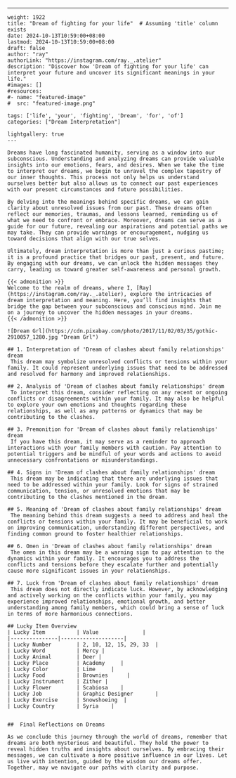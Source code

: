 ---
    weight: 1922
    title: "Dream of fighting for your life"  # Assuming 'title' column exists
    date: 2024-10-13T10:59:00+08:00
    lastmod: 2024-10-13T10:59:00+08:00
    draft: false
    author: "ray"
    authorLink: "https://instagram.com/ray._.atelier"
    description: "Discover how 'Dream of fighting for your life' can interpret your future and uncover its significant meanings in your life."
    #images: []
    #resources:
    #- name: "featured-image"
    #  src: "featured-image.png"
    
    tags: ['life', 'your', 'fighting', 'Dream', 'for', 'of']
    categories: ["Dream Interpretation"]
    
    lightgallery: true
    ---
    
    Dreams have long fascinated humanity, serving as a window into our subconscious. Understanding and analyzing dreams can provide valuable insights into our emotions, fears, and desires. When we take the time to interpret our dreams, we begin to unravel the complex tapestry of our inner thoughts. This process not only helps us understand ourselves better but also allows us to connect our past experiences with our present circumstances and future possibilities.
    
    By delving into the meanings behind specific dreams, we can gain clarity about unresolved issues from our past. These dreams often reflect our memories, traumas, and lessons learned, reminding us of what we need to confront or embrace. Moreover, dreams can serve as a guide for our future, revealing our aspirations and potential paths we may take. They can provide warnings or encouragement, nudging us toward decisions that align with our true selves.
    
    Ultimately, dream interpretation is more than just a curious pastime; it is a profound practice that bridges our past, present, and future. By engaging with our dreams, we can unlock the hidden messages they carry, leading us toward greater self-awareness and personal growth.
    
    {{< admonition >}}
    Welcome to the realm of dreams, where I, [Ray](https://instagram.com/ray._.atelier), explore the intricacies of dream interpretation and meaning. Here, you’ll find insights that bridge the gap between your subconscious and conscious mind. Join me on a journey to uncover the hidden messages in your dreams.
    {{< /admonition >}}
    
    ![Dream Grl](https://cdn.pixabay.com/photo/2017/11/02/03/35/gothic-2910057_1280.jpg "Dream Grl")
    
    ## 1. Interpretation of 'Dream of clashes about family relationships' dream
     This dream may symbolize unresolved conflicts or tensions within your family. It could represent underlying issues that need to be addressed and resolved for harmony and improved relationships.
    
    ## 2. Analysis of 'Dream of clashes about family relationships' dream
     To interpret this dream, consider reflecting on any recent or ongoing conflicts or disagreements within your family. It may also be helpful to explore your own emotions and thoughts regarding these relationships, as well as any patterns or dynamics that may be contributing to the clashes.
    
    ## 3. Premonition for 'Dream of clashes about family relationships' dream
     If you have this dream, it may serve as a reminder to approach interactions with your family members with caution. Pay attention to potential triggers and be mindful of your words and actions to avoid unnecessary confrontations or misunderstandings.
    
    ## 4. Signs in 'Dream of clashes about family relationships' dream
     This dream may be indicating that there are underlying issues that need to be addressed within your family. Look for signs of strained communication, tension, or unresolved emotions that may be contributing to the clashes mentioned in the dream.
    
    ## 5. Meaning of 'Dream of clashes about family relationships' dream
     The meaning behind this dream suggests a need to address and heal the conflicts or tensions within your family. It may be beneficial to work on improving communication, understanding different perspectives, and finding common ground to foster healthier relationships.
    
    ## 6. Omen in 'Dream of clashes about family relationships' dream
     The omen in this dream may be a warning sign to pay attention to the dynamics within your family. It encourages you to address the conflicts and tensions before they escalate further and potentially cause more significant issues in your relationships.
    
    ## 7. Luck from 'Dream of clashes about family relationships' dream
     This dream does not directly indicate luck. However, by acknowledging and actively working on the conflicts within your family, you may experience improved relationships, emotional growth, and better understanding among family members, which could bring a sense of luck in terms of more harmonious connections.
    
    ## Lucky Item Overview
    | Lucky Item          | Value              |
    |---------------|--------------------|
    | Lucky Number        | 2, 10, 12, 15, 29, 33  |
    | Lucky Word          | Mercy |
    | Lucky Animal        | Deer |
    | Lucky Place         | Academy     |
    | Lucky Color         | Lime     |
    | Lucky Food          | Brownies      |
    | Lucky Instrument    | Zither |
    | Lucky Flower        | Scabiosa    |
    | Lucky Job           | Graphic Designer       |
    | Lucky Exercise      | Snowshoeing  |
    | Lucky Country       | Syria    |
    
    
    ##  Final Reflections on Dreams
    
    As we conclude this journey through the world of dreams, remember that dreams are both mysterious and beautiful. They hold the power to reveal hidden truths and insights about ourselves. By embracing their messages, we can cultivate a more positive influence in our lives. Let us live with intention, guided by the wisdom our dreams offer. Together, may we navigate our paths with clarity and purpose.
    